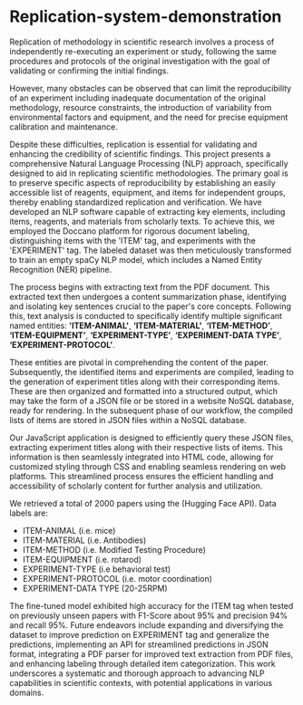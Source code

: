 # Replication-system-demonstration

Replication of methodology in scientific research involves a process of independently re-executing an experiment or study, following the same procedures and protocols of the original investigation with the goal of validating or confirming the initial findings. 

However, many obstacles can be observed that can limit the reproducibility of an experiment including inadequate documentation of the original methodology, resource constraints, the introduction of variability from environmental factors and equipment, and the need for precise equipment calibration and maintenance. 

Despite these difficulties, replication is essential for validating and enhancing the credibility of scientific findings.
This project presents a comprehensive  Natural Language Processing (NLP) approach, specifically designed to aid in  replicating scientific methodologies. The primary goal is to preserve specific aspects of reproducibility by establishing an easily accessible list of reagents, equipment, and items for independent groups, thereby enabling standardized replication and verification.
We have developed an NLP software capable of extracting key elements, including items, reagents, and materials from scholarly texts. To achieve this, we employed the Doccano platform for rigorous document labeling, distinguishing items with the 'ITEM' tag,  and experiments with the 'EXPERIMENT' tag. The labeled dataset was then meticulously transformed to train an empty spaCy NLP model, which includes a Named Entity Recognition (NER) pipeline.

The process begins with extracting text from the PDF document. This extracted text then undergoes a content summarization phase, identifying and isolating key sentences crucial to the paper's core concepts. Following this, text analysis is conducted to specifically identify multiple significant named entities: **'ITEM-ANIMAL'**, **‘ITEM-MATERIAL'**, **‘ITEM-METHOD’**, **‘ITEM-EQUIPMENT’**, **‘EXPERIMENT-TYPE’**,  **‘EXPERIMENT-DATA TYPE’**, **‘EXPERIMENT-PROTOCOL’**. 

These entities are pivotal in comprehending the content of the paper. 
Subsequently, the identified items and experiments are compiled, leading to the generation of experiment titles along with their corresponding items. 
These are then organized and formatted into a structured output, which may take the form of a JSON file or be stored in a website NoSQL database, ready for rendering. 
In the subsequent phase of our workflow, the compiled lists of items are stored in JSON files within a NoSQL database.

Our JavaScript application is designed to efficiently query these JSON files, extracting experiment titles along with their respective lists of items. 
This information is then seamlessly integrated into HTML code, allowing for customized styling through CSS and enabling seamless rendering on web platforms. This streamlined process ensures the efficient handling and accessibility of scholarly content for further analysis and utilization.

We retrieved a total of 2000 papers using the (Hugging Face API).
Data labels are:
- ITEM-ANIMAL (i.e. mice)
- ITEM-MATERIAL (i.e. Antibodies)
- ITEM-METHOD (i.e. Modified Testing Procedure)
- ITEM-EQUIPMENT (i.e. rotarod)
- EXPERIMENT-TYPE (i.e behavioral test)
- EXPERIMENT-PROTOCOL (i.e. motor coordination)
- EXPERIMENT-DATA TYPE (20-25RPM)

The fine-tuned model exhibited high accuracy for the ITEM tag when tested on previously unseen papers with F1-Score about 95% and precision 94% and recall 95%. Future endeavors include expanding and diversifying the dataset to improve prediction on EXPERIMENT tag and generalize the predictions, implementing an API for streamlined predictions in JSON format, integrating a PDF parser for improved text extraction from PDF files, and enhancing labeling through detailed item categorization. This work underscores a systematic and thorough approach to advancing NLP capabilities in scientific contexts, with potential applications in various domains.
